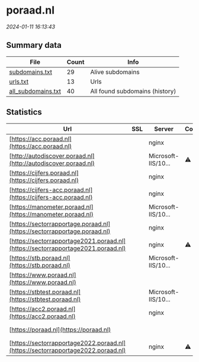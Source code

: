 # poraad.nl
*2024-01-11 16:13:43*
## Summary data
| File       | Count | Info |
|------------|-------|------|
|[subdomains.txt](/data/poraad.nl/subdomains.txt)|29|Alive subdomains|
|[urls.txt](/data/poraad.nl/urls.txt)|13|Urls|
|[all_subdomains.txt](/data/poraad.nl/all_subdomains.txt)|40|All found subdomains (history)|
## Statistics
| Url | SSL | Server | Cookie | HSTS | CSP | XFO | XXP | RP | Tech |Title |
|------------|-------|------|------|------|------|------|------|------|------|------|
|[https://acc.poraad.nl](https://acc.poraad.nl)| |nginx| | | | | |:white_check_mark: |Basic Nginx|401 Authorizatio...|
|[http://autodiscover.poraad.nl](http://autodiscover.poraad.nl)| |Microsoft-IIS/10...|:warning: |:white_check_mark: | |:white_check_mark: |:white_check_mark: |:white_check_mark: |IIS:10.0 Microso...||
|[https://cijfers.poraad.nl](https://cijfers.poraad.nl)| |nginx| |:white_check_mark: | |:white_check_mark: | |:white_check_mark: |HSTS Nginx|Mendix|
|[https://cijfers-acc.poraad.nl](https://cijfers-acc.poraad.nl)| |nginx| |:white_check_mark: | |:white_check_mark: | |:white_check_mark: |HSTS Nginx|403 Forbidden|
|[https://manometer.poraad.nl](https://manometer.poraad.nl)| |Microsoft-IIS/10...| | | | | |:white_check_mark: |IIS:10.0 Microso...||
|[https://sectorrapportage.poraad.nl](https://sectorrapportage.poraad.nl)| |nginx| | | | | |:white_check_mark: |Cloudways Divi:4...|Sectorrapportage...|
|[https://sectorrapportage2021.poraad.nl](https://sectorrapportage2021.poraad.nl)| |nginx|:warning: | | | | |:white_check_mark: |Nginx|Home - povoraad|
|[https://stb.poraad.nl](https://stb.poraad.nl)| |Microsoft-IIS/10...| | | | | |:white_check_mark: |IIS:10.0 Microso...||
|[https://www.poraad.nl](https://www.poraad.nl)| || |:white_check_mark: | |:white_check_mark: | |:white_check_mark: |Drupal:10 Google...|Home | PO-Raad|
|[https://stbtest.poraad.nl](https://stbtest.poraad.nl)| |Microsoft-IIS/10...| | | | | |:white_check_mark: |IIS:10.0 Microso...||
|[https://acc2.poraad.nl](https://acc2.poraad.nl)| |nginx| | | | | |:white_check_mark: |Basic Nginx|401 Authorizatio...|
|[https://poraad.nl](https://poraad.nl)| || |:white_check_mark: | |:white_check_mark: | |:white_check_mark: ||308 Permanent Re...|
|[https://sectorrapportage2022.poraad.nl](https://sectorrapportage2022.poraad.nl)| |nginx|:warning: | | | | |:white_check_mark: |Alpine.js Nginx|Sectorrapportage...|